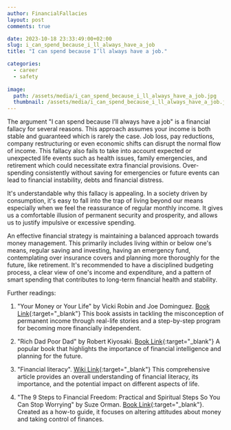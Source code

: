 ```yaml
---
author: FinancialFallacies
layout: post
comments: true

date: 2023-10-18 23:33:49:00+02:00  
slug: i_can_spend_because_i_ll_always_have_a_job
title: "I can spend because I’ll always have a job."

categories:
  - career
  - safety
  
image:
  path: /assets/media/i_can_spend_because_i_ll_always_have_a_job.jpg
  thumbnail: /assets/media/i_can_spend_because_i_ll_always_have_a_job.jpg
---
```


The argument "I can spend because I’ll always have a job" is a financial fallacy for several reasons. This approach assumes your income is both stable and guaranteed which is rarely the case. Job loss, pay reductions, company restructuring or even economic shifts can disrupt the normal flow of income. This fallacy also fails to take into account expected or unexpected life events such as health issues, family emergencies, and retirement which could necessitate extra financial provisions. Over-spending consistently without saving for emergencies or future events can lead to financial instability, debts and financial distress.

It's understandable why this fallacy is appealing. In a society driven by consumption, it's easy to fall into the trap of living beyond our means especially when we feel the reassurance of regular monthly income. It gives us a comfortable illusion of permanent security and prosperity, and allows us to justify impulsive or excessive spending.

An effective financial strategy is maintaining a balanced approach towards money management. This primarily includes living within or below one's means, regular saving and investing, having an emergency fund, contemplating over insurance covers and planning more thoroughly for the future, like retirement. It's recommended to have a disciplined budgeting process, a clear view of one's income and expenditure, and a pattern of smart spending that contributes to long-term financial health and stability.

Further readings:

1. "Your Money or Your Life" by Vicki Robin and Joe Dominguez. [Book Link](https://www.amazon.com/Your-Money-Life-Transforming-Relationship/dp/0143115766/ref=nosim?tag=financialfall-20){:target="_blank"}
This book assists in tackling the misconception of permanent income through real-life stories and a step-by-step program for becoming more financially independent.
  
2. "Rich Dad Poor Dad" by Robert Kiyosaki. [Book Link](https://www.amazon.com/Rich-Dad-Poor-Quadrant-Financial/dp/0751532800/ref=nosim?tag=financialfall-20){:target="_blank"}
A popular book that highlights the importance of financial intelligence and planning for the future.

3. "Financial literacy". [Wiki Link](https://en.wikipedia.org/wiki/Financial_literacy){:target="_blank"}
This comprehensive article provides an overall understanding of financial literacy, its importance, and the potential impact on different aspects of life.

4. "The 9 Steps to Financial Freedom: Practical and Spiritual Steps So You Can Stop Worrying" by Suze Orman. [Book Link](https://www.amazon.com/Steps-Financial-Freedom-Practical-Spiritual/dp/030734584X/ref=nosim?tag=financialfall-20){:target="_blank"}.
Created as a how-to guide, it focuses on altering attitudes about money and taking control of finances.
